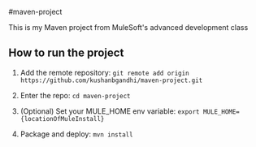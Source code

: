 #maven-project

This is my Maven project from MuleSoft's advanced development class

## How to run the project

1. Add the remote repository: `git remote add origin https://github.com/kushanbgandhi/maven-project.git`

1. Enter the repo: `cd maven-project`

1. (Optional) Set your MULE_HOME env variable: `export MULE_HOME={locationOfMuleInstall}`

1. Package and deploy: `mvn install`

